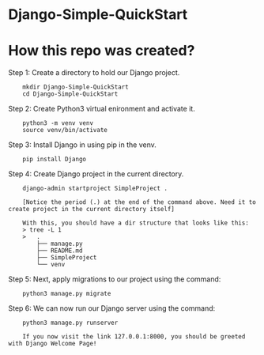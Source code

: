 # Django-Simple-QuickStart

# How this repo was created?

Step 1: Create a directory to hold our Django project.
        
        mkdir Django-Simple-QuickStart
        cd Django-Simple-QuickStart

Step 2: Create Python3 virtual enironment and activate it.
        
        python3 -m venv venv
        source venv/bin/activate

Step 3: Install Django in using pip in the venv.
        
        pip install Django

Step 4: Create Django project in the current directory.
        
        django-admin startproject SimpleProject .

        [Notice the period (.) at the end of the command above. Need it to create project in the current directory itself]

        With this, you should have a dir structure that looks like this:
        > tree -L 1
        >   .
            ├── manage.py
            ├── README.md
            ├── SimpleProject
            └── venv

Step 5: Next, apply migrations to our project using the command:
        
        python3 manage.py migrate

Step 6: We can now run our Django server using the command:
        
        python3 manage.py runserver

        If you now visit the link 127.0.0.1:8000, you should be greeted with Django Welcome Page!